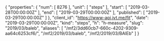 {
  "properties": {
    "num": [
      8276
    ],
    "unit": [
      "steps"
    ],
    "start": [
      "2019-03-28T00:00:00Z"
    ],
    "end": [
      "2019-03-29T00:00:00Z"
    ],
    "published": [
      "2019-03-29T00:00:00Z"
    ]
  },
  "client_id": "https://www-api.jvt.me/fit",
  "date": "2019-03-29T00:00:00Z",
  "kind": "steps",
  "h": "h-measure",
  "slug": "2019/03/baleb",
  "aliases": [
    "/mf2/3dd60cb7-660c-4202-9309-aa64c6253cf6/",
    "/mf2/2019/03/baleb",
    "/mf2/2019/03/BAlEb"
  ]
}
